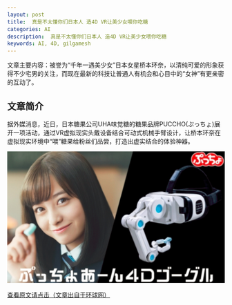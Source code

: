 ```yaml
---
layout: post
title:  真是不太懂你们日本人 造4D VR让美少女喂你吃糖
categories: AI
description:  真是不太懂你们日本人 造4D VR让美少女喂你吃糖
keywords: AI, 4D, gilgamesh
---
```


文章主要内容：被誉为“千年一遇美少女”日本女星桥本环奈，以清纯可爱的形象获得不少宅男的关注，而现在最新的科技让普通人有机会和心目中的“女神”有更亲密的互动了。

<!-- more -->

## 文章简介

据外媒消息，近日，日本糖果公司UHA味觉糖的糖果品牌PUCCHO(ぷっちょ)展开一项活动，通过VR虚拟现实头戴设备结合可动式机械手臂设计，让桥本环奈在虚拟现实环境中“喂”糖果给粉丝们品尝，打造出虚实结合的体验神器。

![新闻图片](/images/AI/vr-sweet.png)


[查看原文请点击（文章出自于环球网）](https://w.huanqiu.com/r/MV8wXzExNjQzNjc3XzE3NzJfMTUyMDMwMzE2MA==?s=uc_zaozhidao)



